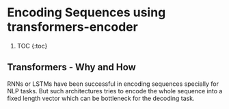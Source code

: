 # Encoding Sequences using transformers-encoder

1. TOC
{:toc}

<!--

1. Transformers - Why and How
2. Self attention
3. Purpose:
    * encoder decoder both?
    * contextual encoding
4. Explain encoder block
    * Multi head self-attention
    * skip connection add and normalize(why skip connection)
    * feed forward neural network
    * Coding in numpy or other APIs -->

## Transformers - Why and How


RNNs or LSTMs have been successful in encoding sequences specially for NLP tasks. But such architectures tries to encode the whole sequence into a fixed length vector which can be bottleneck for the decoding task.


